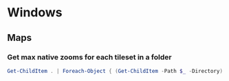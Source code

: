 # Windows

## Maps

### Get max native zooms for each tileset in a folder

```powershell
Get-ChildItem . | Foreach-Object { (Get-ChildItem -Path $_ -Directory).Count - 1}
```